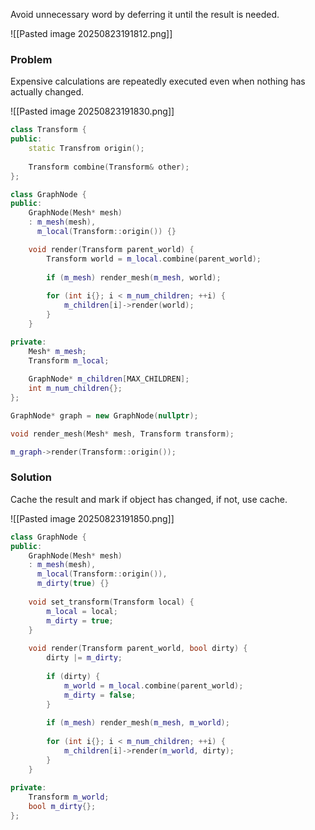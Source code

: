 Avoid unnecessary word by deferring it until the result is needed. 

![[Pasted image 20250823191812.png]]

### Problem 
Expensive calculations are repeatedly executed even when nothing has actually changed.

![[Pasted image 20250823191830.png]]

```cpp
class Transform {
public:
	static Transfrom origin();
	
	Transform combine(Transform& other);
};
```

```cpp
class GraphNode {
public:
	GraphNode(Mesh* mesh)
	: m_mesh(mesh),
	  m_local(Transform::origin()) {}

	void render(Transform parent_world)	{
		Transform world = m_local.combine(parent_world);
		
		if (m_mesh) render_mesh(m_mesh, world);
		
		for (int i{}; i < m_num_children; ++i) {
			m_children[i]->render(world);
		}
	}

private:
	Mesh* m_mesh;
	Transform m_local;
	
	GraphNode* m_children[MAX_CHILDREN];
	int m_num_children{};
};
```

```cpp
GraphNode* graph = new GraphNode(nullptr);
```

```cpp
void render_mesh(Mesh* mesh, Transform transform);
```

```cpp
m_graph->render(Transform::origin());
```

### Solution
Cache the result and mark if object has changed, if not, use cache.

![[Pasted image 20250823191850.png]]

```cpp
class GraphNode {
public:
	GraphNode(Mesh* mesh)
	: m_mesh(mesh),
	  m_local(Transform::origin()),
	  m_dirty(true) {}
	  
	void set_transform(Transform local)	{
		m_local = local;
		m_dirty = true;
	}
	
	void render(Transform parent_world, bool dirty) {
		dirty |= m_dirty;
		
		if (dirty) {
			m_world = m_local.combine(parent_world);
			m_dirty = false;
		}
		
		if (m_mesh) render_mesh(m_mesh, m_world);
		
		for (int i{}; i < m_num_children; ++i) {
			m_children[i]->render(m_world, dirty);
		}
	}
	
private:
	Transform m_world;
	bool m_dirty{};	
};
```

